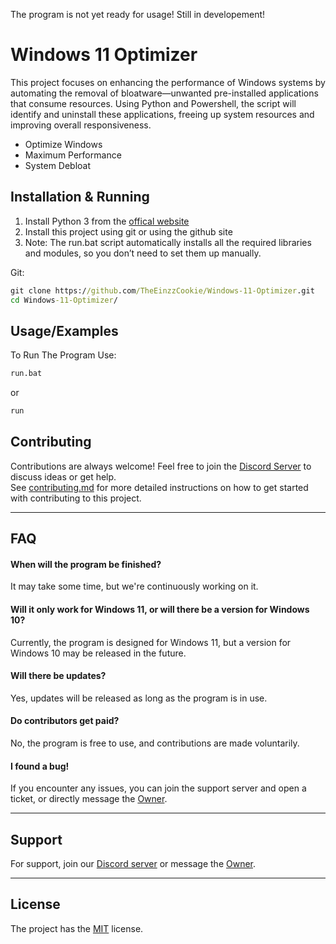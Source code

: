 The program is not yet ready for usage! Still in developement!


# Windows 11 Optimizer

This project focuses on enhancing the performance of Windows systems by automating the removal of bloatware—unwanted pre-installed applications that consume resources. Using Python and Powershell, the script will identify and uninstall these applications, freeing up system resources and improving overall responsiveness.
- Optimize Windows
- Maximum Performance
- System Debloat

## Installation & Running

1. Install Python 3 from the [offical website](https://www.python.org/downloads/)
2. Install this project using git or using the github site
3. Note: The run.bat script automatically installs all the required libraries and modules, so you don’t need to set them up manually.

Git:
```cmd
git clone https://github.com/TheEinzzCookie/Windows-11-Optimizer.git
cd Windows-11-Optimizer/
```

## Usage/Examples

To Run The Program Use:
```cmd
run.bat
```
or
```cmd
run
```

## Contributing

Contributions are always welcome! Feel free to join the [Discord Server](https://providence-ho.neocities.org/discord/invite?id=89eSFd3hdn) to discuss ideas or get help.  
See [contributing.md](https://github.com/TheEinzzCookie/Windows-11-Optimizer/blob/main/CONTRIBUTING.md) for more detailed instructions on how to get started with contributing to this project.

---

## FAQ

#### When will the program be finished?

It may take some time, but we're continuously working on it.

#### Will it only work for Windows 11, or will there be a version for Windows 10?

Currently, the program is designed for Windows 11, but a version for Windows 10 may be released in the future.

#### Will there be updates?

Yes, updates will be released as long as the program is in use.

#### Do contributors get paid?

No, the program is free to use, and contributions are made voluntarily.

#### I found a bug!

If you encounter any issues, you can join the support server and open a ticket, or directly message the [Owner](https://discordapp.com/users/672737796699455492).

---

## Support

For support, join our [Discord server](https://providence-ho.neocities.org/discord/invite?id=txEqBsKTxd) or message the [Owner](https://discordapp.com/users/672737796699455492).

---

## License

The project has the [MIT](https://choosealicense.com/licenses/mit/) license.

